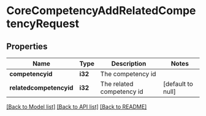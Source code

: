 # CoreCompetencyAddRelatedCompetencyRequest

## Properties

Name | Type | Description | Notes
------------ | ------------- | ------------- | -------------
**competencyid** | **i32** | The competency id | 
**relatedcompetencyid** | **i32** | The related competency id | [default to null]

[[Back to Model list]](../README.md#documentation-for-models) [[Back to API list]](../README.md#documentation-for-api-endpoints) [[Back to README]](../README.md)


